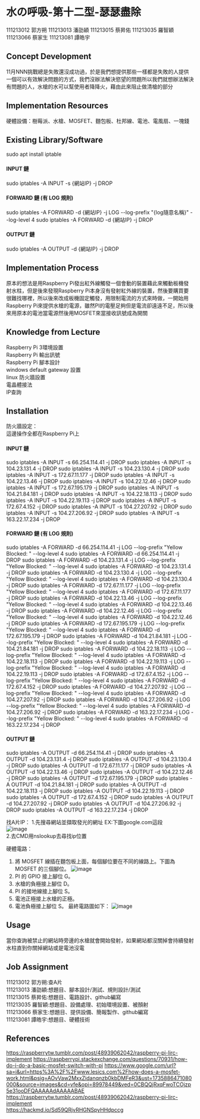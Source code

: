 # 水の呼吸-第十二型-瑟瑟盡除
111213012 郭方朔
111213013 潘劭穎
111213015 蔡昇佑
111213035 羅智穎
111213066 蔡家生
111213081 譚皓宇

## Concept Development

<!-- Why does your team want to build this idea/project?  -->
11月NNN挑戰總是失敗還沒成功過，於是我們想提供那些一樣都是失敗的人提供一個可以有效解決問題的方式，我們沒辦法解決慾望的問題所以我們就想辦法解決有問題的人，水槍的水可以幫使用者降降火，藉由此來阻止做清槍的部分

## Implementation Resources

<!-- e.g., How many Raspberry Pi? How much you spent on these resources? -->
硬體設備：樹莓派、水槍、MOSFET、麵包板、杜邦線、電池、電風扇、一塊錢

## Existing Library/Software

<!-- Which libraries do you use while you implement the project -->
sudo apt install iptable
#### INPUT 鏈
sudo iptables -A INPUT -s {網站IP} -j DROP

#### FORWARD 鏈 (有 LOG 規則)
sudo iptables -A FORWARD -d {網站IP} -j LOG --log-prefix "{log隨意名稱}" --log-level 4
sudo iptables -A FORWARD -d {網站IP} -j DROP

#### OUTPUT 鏈
sudo iptables -A OUTPUT -d {網站IP} -j DROP

## Implementation Process

<!-- What kind of problems you encounter, and how did you resolve the issue? -->
原本的想法是用Raspberry Pi發出紅外線觸發一個會動的裝置藉此來觸動板機發射水柱，但是後來發現Raspberry Pi本身沒有發射紅外線的裝置，然後要購買要很難找哪裡，所以後來改成板機固定觸發，用限制電流的方式來時做，一開始用Raspberry Pi來提供水槍的電源，雖然PI的電壓足夠但是電流卻遠遠不足，所以後來用原本的電池當電源然後用MOSFET來當接收訊號成為開關
## Knowledge from Lecture

<!-- What kind of knowledge did you use on this project? -->
Raspberry Pi 3環境設置  
Raspberry Pi 輸出訊號  
Raspberry Pi 腳本設計  
windows default gateway 設置  
linux 防火牆設置  
電晶體接法  
IP查詢
  

## Installation

<!-- How do the user install with your project? -->
防火牆設定：  
這邊操作全都在Raspberry Pi上
#### INPUT 鏈
sudo iptables -A INPUT -s 66.254.114.41 -j DROP
sudo iptables -A INPUT -s 104.23.131.4 -j DROP
sudo iptables -A INPUT -s 104.23.130.4 -j DROP
sudo iptables -A INPUT -s 172.67.11.177 -j DROP
sudo iptables -A INPUT -s 104.22.13.46 -j DROP
sudo iptables -A INPUT -s 104.22.12.46 -j DROP
sudo iptables -A INPUT -s 172.67.195.179 -j DROP
sudo iptables -A INPUT -s 104.21.84.181 -j DROP
sudo iptables -A INPUT -s 104.22.18.113 -j DROP
sudo iptables -A INPUT -s 104.22.19.113 -j DROP
sudo iptables -A INPUT -s 172.67.4.152 -j DROP
sudo iptables -A INPUT -s 104.27.207.92 -j DROP
sudo iptables -A INPUT -s 104.27.206.92 -j DROP
sudo iptables -A INPUT -s 163.22.17.234 -j DROP

#### FORWARD 鏈 (有 LOG 規則)
sudo iptables -A FORWARD -d 66.254.114.41 -j LOG --log-prefix "Yellow Blocked: " --log-level 4
sudo iptables -A FORWARD -d 66.254.114.41 -j DROP
sudo iptables -A FORWARD -d 104.23.131.4 -j LOG --log-prefix "Yellow Blocked: " --log-level 4
sudo iptables -A FORWARD -d 104.23.131.4 -j DROP
sudo iptables -A FORWARD -d 104.23.130.4 -j LOG --log-prefix "Yellow Blocked: " --log-level 4
sudo iptables -A FORWARD -d 104.23.130.4 -j DROP
sudo iptables -A FORWARD -d 172.67.11.177 -j LOG --log-prefix "Yellow Blocked: " --log-level 4
sudo iptables -A FORWARD -d 172.67.11.177 -j DROP
sudo iptables -A FORWARD -d 104.22.13.46 -j LOG --log-prefix "Yellow Blocked: " --log-level 4
sudo iptables -A FORWARD -d 104.22.13.46 -j DROP
sudo iptables -A FORWARD -d 104.22.12.46 -j LOG --log-prefix "Yellow Blocked: " --log-level 4
sudo iptables -A FORWARD -d 104.22.12.46 -j DROP
sudo iptables -A FORWARD -d 172.67.195.179 -j LOG --log-prefix "Yellow Blocked: " --log-level 4
sudo iptables -A FORWARD -d 172.67.195.179 -j DROP
sudo iptables -A FORWARD -d 104.21.84.181 -j LOG --log-prefix "Yellow Blocked: " --log-level 4
sudo iptables -A FORWARD -d 104.21.84.181 -j DROP
sudo iptables -A FORWARD -d 104.22.18.113 -j LOG --log-prefix "Yellow Blocked: " --log-level 4
sudo iptables -A FORWARD -d 104.22.18.113 -j DROP
sudo iptables -A FORWARD -d 104.22.19.113 -j LOG --log-prefix "Yellow Blocked: " --log-level 4
sudo iptables -A FORWARD -d 104.22.19.113 -j DROP
sudo iptables -A FORWARD -d 172.67.4.152 -j LOG --log-prefix "Yellow Blocked: " --log-level 4
sudo iptables -A FORWARD -d 172.67.4.152 -j DROP
sudo iptables -A FORWARD -d 104.27.207.92 -j LOG --log-prefix "Yellow Blocked: " --log-level 4
sudo iptables -A FORWARD -d 104.27.207.92 -j DROP
sudo iptables -A FORWARD -d 104.27.206.92 -j LOG --log-prefix "Yellow Blocked: " --log-level 4
sudo iptables -A FORWARD -d 104.27.206.92 -j DROP
sudo iptables -A FORWARD -d 163.22.17.234 -j LOG --log-prefix "Yellow Blocked: " --log-level 4
sudo iptables -A FORWARD -d 163.22.17.234 -j DROP

#### OUTPUT 鏈
sudo iptables -A OUTPUT -d 66.254.114.41 -j DROP
sudo iptables -A OUTPUT -d 104.23.131.4 -j DROP
sudo iptables -A OUTPUT -d 104.23.130.4 -j DROP
sudo iptables -A OUTPUT -d 172.67.11.177 -j DROP
sudo iptables -A OUTPUT -d 104.22.13.46 -j DROP
sudo iptables -A OUTPUT -d 104.22.12.46 -j DROP
sudo iptables -A OUTPUT -d 172.67.195.179 -j DROP
sudo iptables -A OUTPUT -d 104.21.84.181 -j DROP
sudo iptables -A OUTPUT -d 104.22.18.113 -j DROP
sudo iptables -A OUTPUT -d 104.22.19.113 -j DROP
sudo iptables -A OUTPUT -d 172.67.4.152 -j DROP
sudo iptables -A OUTPUT -d 104.27.207.92 -j DROP
sudo iptables -A OUTPUT -d 104.27.206.92 -j DROP
sudo iptables -A OUTPUT -d 163.22.17.234 -j DROP


找A片IP：
1.先搜尋網站並擷取發光的網址 EX:下圖google.com這段  
![image](https://github.com/user-attachments/assets/482c0fa0-2c4e-4209-9576-0c740ceb0ba2)  
2.去CMD用nslookup去尋找ip位置

硬體電路：
1. 將 MOSFET 線插在麵包板上面，每個腳位要在不同的線路上。下圖為 MOSFET 的三個腳位。
![image](https://github.com/user-attachments/assets/e01f7153-f6b0-44af-90c0-5ce4a75ea38b)
2. PI 的 GPIO 接上腳位 G。
3. 水槍的負極接上腳位 D。
4. PI 的接地線接上腳位 S。
5. 電池正極接上水槍的正極。
6. 電池負極接上腳位 S。
最終電路圖如下：
![image](https://github.com/user-attachments/assets/5cd73c2c-f89d-4ecf-a5df-f848524f9f5e)

## Usage

<!-- How to use your project -->
當你查詢被禁止的網站時旁邊的水槍就會開始發射，如果網站都沒關掉會持續發射水柱直到你關掉網站或是電池沒電

## Job Assignment
111213012 郭方朔:查A片  
111213013 潘劭穎:想題目、腳本設計/測試、規則設計/測試  
111213015 蔡昇佑:想題目、電路設計、github編寫  
111213035 羅智穎:想題目、設備處理、初始環境設置、被顏射  
111213066 蔡家生:想題目、提供設備、簡報製作、github編寫  
111213081 譚皓宇:想題目、硬體技術  
## References
https://raspberrytw.tumblr.com/post/48939062042/raspberry-pi-lirc-implement
https://raspberrypi.stackexchange.com/questions/70931/how-do-i-do-a-basic-mosfet-switch-with-pi
https://www.google.com/url?sa=i&url=https%3A%2F%2Fwww.lesics.com%2Fhow-does-a-mosfet-work.html&psig=AOvVaw2MxxZidanqnzb0kbDMFeR3&ust=1735886471080000&source=images&cd=vfe&opi=89978449&ved=0CBQQjRxqFwoTCOjzp5e31ooDFQAAAAAdAAAAABAE
https://raspberrytw.tumblr.com/post/48939062042/raspberry-pi-lirc-implement  
https://hackmd.io/Sd59QRjvRHGNSpyHHdpccg

